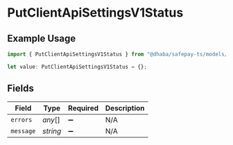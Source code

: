 # PutClientApiSettingsV1Status

## Example Usage

```typescript
import { PutClientApiSettingsV1Status } from "@dhaba/safepay-ts/models/operations";

let value: PutClientApiSettingsV1Status = {};
```

## Fields

| Field              | Type               | Required           | Description        |
| ------------------ | ------------------ | ------------------ | ------------------ |
| `errors`           | *any*[]            | :heavy_minus_sign: | N/A                |
| `message`          | *string*           | :heavy_minus_sign: | N/A                |